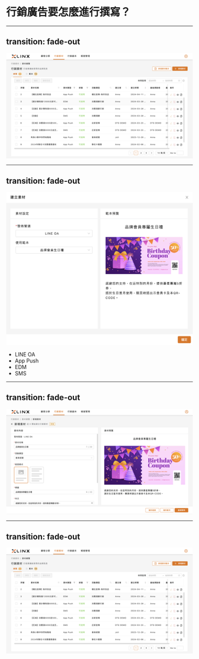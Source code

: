 <div class="flex flex-col justify-center items-center w-full h-full relative">
  <h1>行銷廣告要怎麼進行撰寫？</h1>
</div>

<style>
@import "./styles.css";
</style>

---
transition: fade-out
---

<div class="flex justify-center items-center relative">
  <img class="w-full" src="images/material/03.png">
  <Mark type="circle" :at="1" width="80" height="40" top="48" right="24" />
</div>


---
transition: fade-out
---

<div class="flex justify-center items-center relative">
  <img class="w-[70%]" src="images/material/01.png">
</div>
<v-click>
  <Mark type="circle" :at="1" width="180" height="40" top="152" left="240" />
</v-click>
<div class="absolute top-30">
  <ul>
    <v-click><li>LINE OA</li></v-click>
    <v-click><li>App Push</li></v-click>
    <v-click><li>EDM</li></v-click>
    <v-click><li>SMS</li></v-click>
  </ul>
</div>

---
transition: fade-out
---

<div class="flex justify-center items-center relative">
  <img class="w-full" src="images/material/02.png">
</div>

---
transition: fade-out
---

<div class="flex justify-center items-center relative">
  <img v-mark.circle.orange="1" class="w-full" src="images/material/03.png">
</div>


